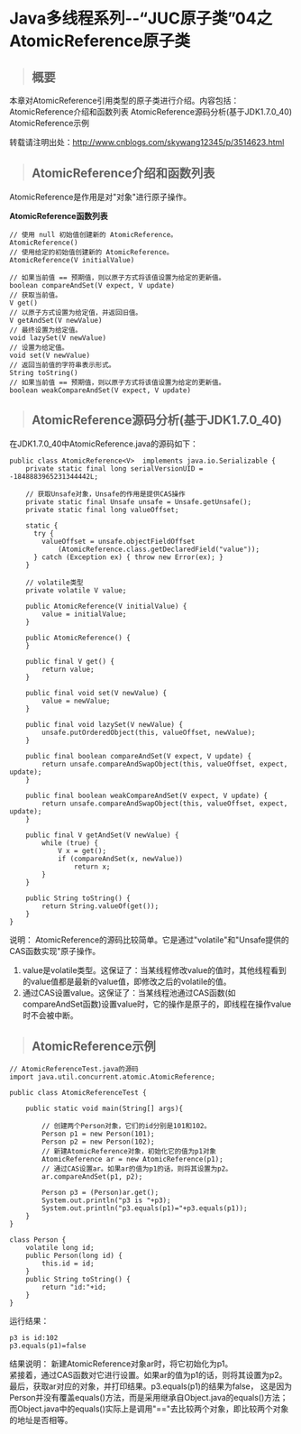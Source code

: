# Java多线程系列--“JUC原子类”04之 AtomicReference原子类

>## 概要
本章对AtomicReference引用类型的原子类进行介绍。内容包括：
AtomicReference介绍和函数列表
AtomicReference源码分析(基于JDK1.7.0_40)
AtomicReference示例

转载请注明出处：http://www.cnblogs.com/skywang12345/p/3514623.html

 

>##  AtomicReference介绍和函数列表
AtomicReference是作用是对"对象"进行原子操作。

**AtomicReference函数列表**

```
// 使用 null 初始值创建新的 AtomicReference。
AtomicReference()
// 使用给定的初始值创建新的 AtomicReference。
AtomicReference(V initialValue)

// 如果当前值 == 预期值，则以原子方式将该值设置为给定的更新值。
boolean compareAndSet(V expect, V update)
// 获取当前值。
V get()
// 以原子方式设置为给定值，并返回旧值。
V getAndSet(V newValue)
// 最终设置为给定值。
void lazySet(V newValue)
// 设置为给定值。
void set(V newValue)
// 返回当前值的字符串表示形式。
String toString()
// 如果当前值 == 预期值，则以原子方式将该值设置为给定的更新值。
boolean weakCompareAndSet(V expect, V update)
```
 

>## AtomicReference源码分析(基于JDK1.7.0_40)
在JDK1.7.0_40中AtomicReference.java的源码如下：

```
public class AtomicReference<V>  implements java.io.Serializable {
    private static final long serialVersionUID = -1848883965231344442L;

    // 获取Unsafe对象，Unsafe的作用是提供CAS操作
    private static final Unsafe unsafe = Unsafe.getUnsafe();
    private static final long valueOffset;

    static {
      try {
        valueOffset = unsafe.objectFieldOffset
            (AtomicReference.class.getDeclaredField("value"));
      } catch (Exception ex) { throw new Error(ex); }
    }

    // volatile类型
    private volatile V value;

    public AtomicReference(V initialValue) {
        value = initialValue;
    }

    public AtomicReference() {
    }

    public final V get() {
        return value;
    }

    public final void set(V newValue) {
        value = newValue;
    }

    public final void lazySet(V newValue) {
        unsafe.putOrderedObject(this, valueOffset, newValue);
    }

    public final boolean compareAndSet(V expect, V update) {
        return unsafe.compareAndSwapObject(this, valueOffset, expect, update);
    }

    public final boolean weakCompareAndSet(V expect, V update) {
        return unsafe.compareAndSwapObject(this, valueOffset, expect, update);
    }

    public final V getAndSet(V newValue) {
        while (true) {
            V x = get();
            if (compareAndSet(x, newValue))
                return x;
        }
    }

    public String toString() {
        return String.valueOf(get());
    }
}
```
说明：
AtomicReference的源码比较简单。它是通过"volatile"和"Unsafe提供的CAS函数实现"原子操作。
 01) value是volatile类型。这保证了：当某线程修改value的值时，其他线程看到的value值都是最新的value值，即修改之后的volatile的值。
 02) 通过CAS设置value。这保证了：当某线程池通过CAS函数(如compareAndSet函数)设置value时，它的操作是原子的，即线程在操作value时不会被中断。

 

>## AtomicReference示例
```
// AtomicReferenceTest.java的源码
import java.util.concurrent.atomic.AtomicReference;

public class AtomicReferenceTest {
    
    public static void main(String[] args){

        // 创建两个Person对象，它们的id分别是101和102。
        Person p1 = new Person(101);
        Person p2 = new Person(102);
        // 新建AtomicReference对象，初始化它的值为p1对象
        AtomicReference ar = new AtomicReference(p1);
        // 通过CAS设置ar。如果ar的值为p1的话，则将其设置为p2。
        ar.compareAndSet(p1, p2);

        Person p3 = (Person)ar.get();
        System.out.println("p3 is "+p3);
        System.out.println("p3.equals(p1)="+p3.equals(p1));
    }
}

class Person {
    volatile long id;
    public Person(long id) {
        this.id = id;
    }
    public String toString() {
        return "id:"+id;
    }
}
```
运行结果：
```
p3 is id:102
p3.equals(p1)=false
```
结果说明：
新建AtomicReference对象ar时，将它初始化为p1。    
紧接着，通过CAS函数对它进行设置。如果ar的值为p1的话，则将其设置为p2。    
最后，获取ar对应的对象，并打印结果。p3.equals(p1)的结果为false，
这是因为Person并没有覆盖equals()方法，而是采用继承自Object.java的equals()方法；
而Object.java中的equals()实际上是调用"=="去比较两个对象，即比较两个对象的地址是否相等。

 